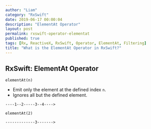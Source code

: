 ```yaml
---
author: "Liam"
category: "RxSwift"
date: 2019-06-17 00:00:04
description: "ElementAt Operator"
layout: post
permalink: rxswift-operator-elementat
published: true
tags: [Rx, ReactiveX, RxSwift, Operator, ElementAt, Filtering]
title: "What is the ElementAt Operator in RxSwift?"
---
```


## RxSwift: ElementAt Operator

`elementAt(n)`

- Emit only the element at the defined index `n`.
- Ignores all but the defined element.

```
----1--2-----3--4---->

elementAt(2)

-------------3------->
```
